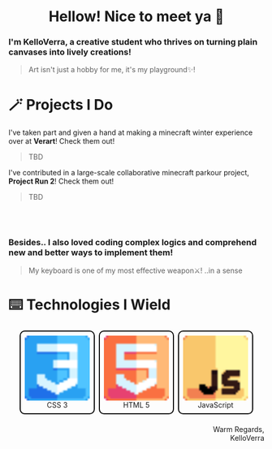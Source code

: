 <div align="center">
<h1> Hellow! Nice to meet ya 👋 </h1>
</div>


### I'm KelloVerra, a creative student who thrives on turning plain canvases into lively creations!
> Art isn't just a hobby for me, it's my playground✨!




# 🪄 Projects I Do

I've taken part and given a hand at making a minecraft winter experience over at **Verart**! Check them out!

> TBD

I've contributed in a large-scale collaborative minecraft parkour project, **Project Run 2**! Check them out!

> TBD

<br/>
<br/>

### Besides.. I also loved coding complex logics and comprehend new and better ways to implement them!
> My keyboard is one of my most effective weapon⚔️! ..in a sense





# ⌨️ Technologies I Wield

<div style="display:flex; flex-flow:row wrap; justify-self:center;">
    <div style="display:flex; flex-flow:column nowrap; border: 2px solid black; border-radius: 10px; padding: 0.5rem; margin:0.25rem;">
        <img src="https://raw.githubusercontent.com/KelloVerra/KelloVerra/refs/heads/main/assets/icon0.png" alt="html" width="128" height="128" style="image-rendering: crisp-edges;" />
        <p style="margin:0px auto 0px auto;">CSS 3</p>
    </div>
    <div style="display:flex; flex-flow:column nowrap; border: 2px solid black; border-radius: 10px; padding: 0.5rem; margin:0.25rem;">
        <img src="https://raw.githubusercontent.com/KelloVerra/KelloVerra/refs/heads/main/assets/icon1.png" alt="html" width="128" height="128" style="image-rendering: crisp-edges;" />
        <p style="margin:0px auto 0px auto;">HTML 5</p>
    </div>
    <div style="display:flex; flex-flow:column nowrap; border: 2px solid black; border-radius: 10px; padding: 0.5rem; margin:0.25rem;">
        <img src="https://raw.githubusercontent.com/KelloVerra/KelloVerra/refs/heads/main/assets/icon2.png" alt="html" width="128" height="128" style="image-rendering: crisp-edges;" />
        <p style="margin:0px auto 0px auto;">JavaScript</p>
    </div>
</div>


<br />
<div align="right">
Warm Regards,
<br />
KelloVerra
</div>

